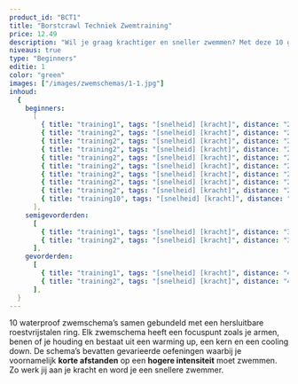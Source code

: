 ```yaml
---
product_id: "BCT1"
title: "Borstcrawl Techniek Zwemtraining"
price: 12.49
description: "Wil je graag krachtiger en sneller zwemmen? Met deze 10 gevarieerde zwemschema’s van 60 minuten zet jij je spieren aan het werk! Volledig waterproof zodat jij er onbeperkt mee kunt zwemmen."
niveaus: true
type: "Beginners"
editie: 1
color: "green"
images: ["/images/zwemschemas/1-1.jpg"]
inhoud:
  {
    beginners:
      [
        { title: "training1", tags: "[snelheid] [kracht]", distance: "2200" },
        { title: "training2", tags: "[snelheid] [kracht]", distance: "2200" },
        { title: "training2", tags: "[snelheid] [kracht]", distance: "2200" },
        { title: "training2", tags: "[snelheid] [kracht]", distance: "2200" },
        { title: "training2", tags: "[snelheid] [kracht]", distance: "2200" },
        { title: "training2", tags: "[snelheid] [kracht]", distance: "2200" },
        { title: "training2", tags: "[snelheid] [kracht]", distance: "2200" },
        { title: "training2", tags: "[snelheid] [kracht]", distance: "2200" },
        { title: "training2", tags: "[snelheid] [kracht]", distance: "2200" },
        { title: "training10", tags: "[snelheid] [kracht]", distance: "2200" },
      ],
    semigevorderden:
      [
        { title: "training1", tags: "[snelheid] [kracht]", distance: "3200", type: "kracht" },
        { title: "training2", tags: "[snelheid] [kracht]", distance: "3200", type: "kracht" },
      ],
    gevorderden:
      [
        { title: "training1", tags: "[snelheid] [kracht]", distance: "4200", type: "kracht" },
        { title: "training2", tags: "[snelheid] [kracht]", distance: "4200", type: "kracht" },
      ],
  }
---
```


10 waterproof zwemschema’s samen gebundeld met een hersluitbare roestvrijstalen ring. Elk zwemschema heeft een focuspunt zoals je armen, benen of je houding en bestaat uit een warming up, een kern en een cooling down. De schema’s bevatten gevarieerde oefeningen waarbij je voornamelijk **korte afstanden** op een **hogere intensiteit** moet zwemmen. Zo werk jij aan je kracht en word je een snellere zwemmer.
